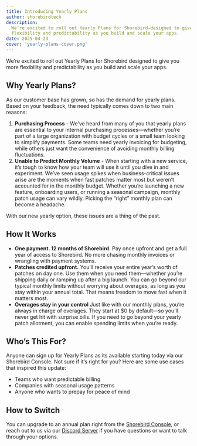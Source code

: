 ```yaml
---
title: Introducing Yearly Plans
author: shorebirdtech
description:
  We’re excited to roll out Yearly Plans for Shorebird—designed to give you more
  flexibility and predictability as you build and scale your apps.
date: 2025-04-23
cover: 'yearly-plans-cover.png'
---
```


We’re excited to roll out Yearly Plans for Shorebird designed to give you more
flexibility and predictability as you build and scale your apps.

## Why Yearly Plans?

As our customer base has grown, so has the demand for yearly plans. Based on
your feedback, the need typically comes down to two main reasons:

1. **Purchasing Process** - We’ve heard from many of you that yearly plans are
   essential to your internal purchasing processes—whether you’re part of a
   large organization with budget cycles or a small team looking to simplify
   payments. Some teams need yearly invoicing for budgeting, while others just
   want the convenience of avoiding monthly billing fluctuations.
2. **Unable to Predict Monthly Volume** - When starting with a new service, it’s
   tough to know how your team will use it until you dive in and experiment.
   We’ve seen usage spikes when business-critical issues arise are the moments
   when fast patches matter most but weren’t accounted for in the monthly
   budget. Whether you’re launching a new feature, onboarding users, or running
   a seasonal campaign, monthly patch usage can vary wildly. Picking the “right”
   monthly plan can become a headache.

With our new yearly option, these issues are a thing of the past.

## How It Works

- **One payment. 12 months of Shorebird.** Pay once upfront and get a full year
  of access to Shorebird. No more chasing monthly invoices or wrangling with
  payment systems.
- **Patches credited upfront.** You’ll receive your entire year’s worth of
  patches on day one. Use them when you need them—whether you’re shipping daily
  or ramping up after a big launch. You can go beyond our typical monthly limits
  without worrying about overages, as long as you stay within your annual total.
  That means freedom to move fast when it matters most.
- **Overages stay in your control** Just like with our monthly plans, you’re
  always in charge of overages. They start at $0 by default—so you’ll never get
  hit with surprise bills. If you need to go beyond your yearly patch allotment,
  you can enable spending limits when you’re ready.

## Who’s This For?

Anyone can sign up for Yearly Plans as its available starting today via our
Shorebird Console. Not sure if it’s right for you? Here are some use cases that
inspired this update:

- Teams who want predictable billing
- Companies with seasonal usage patterns
- Anyone who wants to prepay for peace of mind

## How to Switch

You can upgrade to an annual plan right from the
[Shorebird Console](https://console.shorebird.dev), or reach out to us via our
[Discord Server](https://discord.gg/shorebird) if you have questions or want to
talk through your options.
